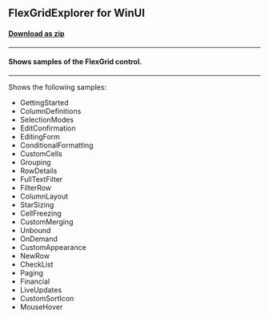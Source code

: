 ## FlexGridExplorer for WinUI
#### [Download as zip](https://grapecity.github.io/DownGit/#/home?url=https://github.com/GrapeCity/ComponentOne-WinUI-Samples/tree/master/Grid/FlexGridExplorer)
____
#### Shows samples of the FlexGrid control.
____
Shows the following samples:


* GettingStarted
* ColumnDefinitions
* SelectionModes
* EditConfirmation
* EditingForm
* ConditionalFormatting
* CustomCells
* Grouping
* RowDetails
* FullTextFilter
* FilterRow
* ColumnLayout
* StarSizing
* CellFreezing
* CustomMerging
* Unbound
* OnDemand
* CustomAppearance
* NewRow
* CheckList
* Paging
* Financial
* LiveUpdates
* CustomSortIcon
* MouseHover
